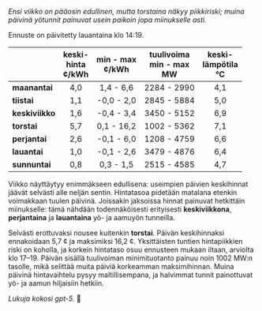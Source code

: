 *Ensi viikko on pääosin edullinen, mutta torstaina näkyy piikkiriski; muina päivinä yötunnit painuvat usein paikoin jopa miinukselle asti.*

Ennuste on päivitetty lauantaina klo 14:19.

|  | keski-<br>hinta<br>¢/kWh | min - max<br>¢/kWh | tuulivoima<br>min - max<br>MW | keski-<br>lämpötila<br>°C |
|:-------------|:----------------:|:----------------:|:-------------:|:-------------:|
| **maanantai** | 4,0 | 1,4 - 6,6 | 2284 - 2990 | 4,1 |
| **tiistai** | 1,1 | -0,0 - 2,0 | 2845 - 5884 | 5,0 |
| **keskiviikko** | 1,6 | -0,4 - 3,4 | 3450 - 5152 | 6,9 |
| **torstai** | 5,7 | 0,1 - 16,2 | 1002 - 5362 | 7,1 |
| **perjantai** | 2,6 | -0,1 - 6,0 | 1208 - 4759 | 6,6 |
| **lauantai** | 1,0 | -0,1 - 2,6 | 3479 - 4876 | 6,4 |
| **sunnuntai** | 0,8 | 0,3 - 1,5 | 2515 - 4585 | 4,7 |

Viikko näyttäytyy enimmäkseen edullisena: useimpien päivien keskihinnat jäävät selvästi alle neljän sentin. Hintatasoa pidetään matalana etenkin voimakkaan tuulen päivinä. Joissakin jaksoissa hinnat painuvat hetkittäin miinukselle: tämä nähdään todennäköisesti erityisesti **keskiviikkona**, **perjantaina** ja **lauantaina** yö- ja aamuyön tunneilla.

Selvästi erottuvaksi nousee kuitenkin **torstai**. Päivän keskihinnaksi ennakoidaan 5,7 ¢ ja maksimiksi 16,2 ¢. Yksittäisten tuntien hintapiikkien riski on koholla, ja korkein hintataso osuu ennusteen mukaan iltaan, arviolta klo 17–19. Päivän sisällä tuulivoiman minimituotanto painuu noin 1002 MW:n tasolle, mikä selittää muita päiviä korkeamman maksimihinnan. Muina päivinä hintavaihtelu pysyy maltillisempana, ja halvimmat tunnit painottuvat yö- ja aamun hiljaisiin hetkiin.

*Lukuja kokosi gpt-5.* 🔌
